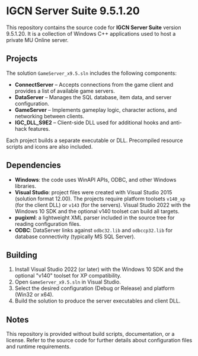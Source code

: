 # IGCN Server Suite 9.5.1.20

This repository contains the source code for **IGCN Server Suite** version 9.5.1.20. It is a collection of Windows C++ applications used to host a private MU Online server.

## Projects

The solution `GameServer_x9.5.sln` includes the following components:

- **ConnectServer** – Accepts connections from the game client and provides a list of available game servers.
- **DataServer** – Manages the SQL database, item data, and server configuration.
- **GameServer** – Implements gameplay logic, character actions, and networking between clients.
- **IGC_DLL_S9E2** – Client-side DLL used for additional hooks and anti-hack features.

Each project builds a separate executable or DLL. Precompiled resource scripts and icons are also included.

## Dependencies

- **Windows**: the code uses WinAPI APIs, ODBC, and other Windows libraries.
- **Visual Studio**: project files were created with Visual Studio 2015 (solution format 12.00). The projects require platform toolsets `v140_xp` (for the client DLL) or `v143` (for the servers). Visual Studio 2022 with the Windows 10 SDK and the optional v140 toolset can build all targets.
- **pugixml**: a lightweight XML parser included in the source tree for reading configuration files.
- **ODBC**: DataServer links against `odbc32.lib` and `odbccp32.lib` for database connectivity (typically MS SQL Server).

## Building

1. Install Visual Studio 2022 (or later) with the Windows 10 SDK and the optional "v140" toolset for XP compatibility.
2. Open `GameServer_x9.5.sln` in Visual Studio.
3. Select the desired configuration (Debug or Release) and platform (Win32 or x64).
4. Build the solution to produce the server executables and client DLL.

## Notes

This repository is provided without build scripts, documentation, or a license. Refer to the source code for further details about configuration files and runtime requirements.
